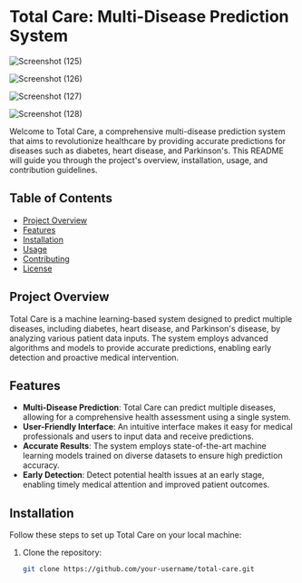 # Total Care: Multi-Disease Prediction System

![Screenshot (125)](https://github.com/vidhi-kiet/TotalCare/assets/78697483/663bdd0a-96bf-4fb0-8839-a5c92b02f109)


![Screenshot (126)](https://github.com/vidhi-kiet/TotalCare/assets/78697483/c6f29d8e-0017-4752-b60e-a547d6e6cf3d)

![Screenshot (127)](https://github.com/vidhi-kiet/TotalCare/assets/78697483/808508da-9ac8-4c8b-b01b-e3f8e03fb0ad)


![Screenshot (128)](https://github.com/vidhi-kiet/TotalCare/assets/78697483/1106bd28-b169-4747-97ce-278fd3501eef)

Welcome to Total Care, a comprehensive multi-disease prediction system that aims to revolutionize healthcare by providing accurate predictions for diseases such as diabetes, heart disease, and Parkinson's. This README will guide you through the project's overview, installation, usage, and contribution guidelines.

## Table of Contents

- [Project Overview](#project-overview)
- [Features](#features)
- [Installation](#installation)
- [Usage](#usage)
- [Contributing](#contributing)
- [License](#license)

## Project Overview

Total Care is a machine learning-based system designed to predict multiple diseases, including diabetes, heart disease, and Parkinson's disease, by analyzing various patient data inputs. The system employs advanced algorithms and models to provide accurate predictions, enabling early detection and proactive medical intervention.

## Features

- **Multi-Disease Prediction**: Total Care can predict multiple diseases, allowing for a comprehensive health assessment using a single system.
- **User-Friendly Interface**: An intuitive interface makes it easy for medical professionals and users to input data and receive predictions.
- **Accurate Results**: The system employs state-of-the-art machine learning models trained on diverse datasets to ensure high prediction accuracy.
- **Early Detection**: Detect potential health issues at an early stage, enabling timely medical attention and improved patient outcomes.

## Installation

Follow these steps to set up Total Care on your local machine:

1. Clone the repository:

   ```bash
   git clone https://github.com/your-username/total-care.git
